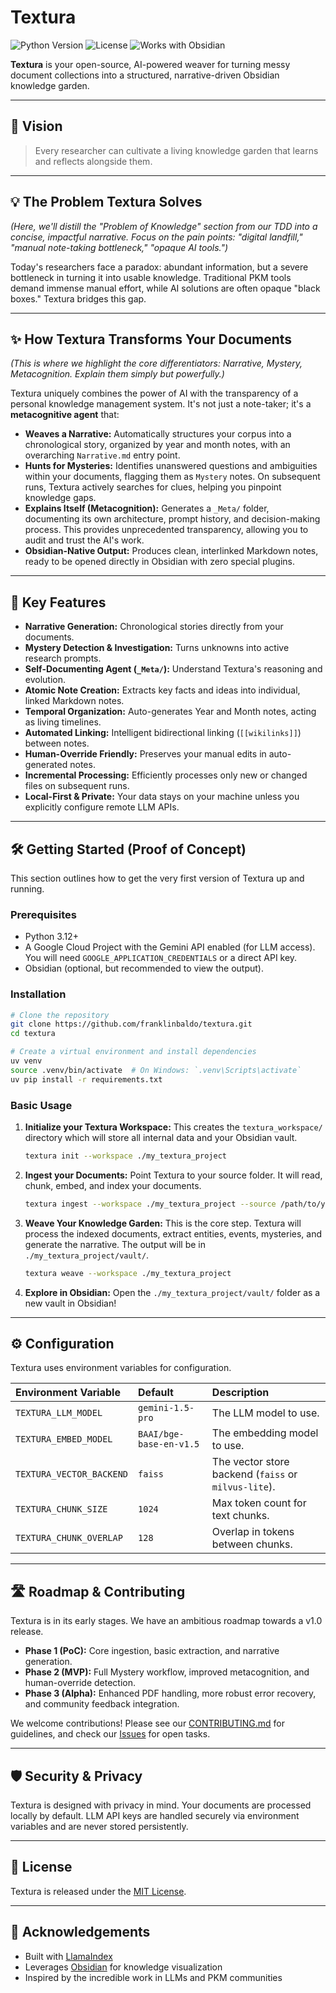 # Textura

![Python Version](https://img.shields.io/badge/python-3.12%2B-blue.svg)
![License](https://img.shields.io/badge/license-MIT-green.svg)
![Works with Obsidian](https://img.shields.io/badge/Obsidian-Ready-purple.svg?logo=obsidian)

**Textura** is your open-source, AI-powered weaver for turning messy document collections into a structured, narrative-driven Obsidian knowledge garden.

---

## 🌟 Vision

> Every researcher can cultivate a living knowledge garden that learns and reflects alongside them.

---

## 💡 The Problem Textura Solves

*(Here, we'll distill the "Problem of Knowledge" section from our TDD into a concise, impactful narrative. Focus on the pain points: "digital landfill," "manual note-taking bottleneck," "opaque AI tools.")*

Today's researchers face a paradox: abundant information, but a severe bottleneck in turning it into usable knowledge. Traditional PKM tools demand immense manual effort, while AI solutions are often opaque "black boxes." Textura bridges this gap.

---

## ✨ How Textura Transforms Your Documents

*(This is where we highlight the core differentiators: Narrative, Mystery, Metacognition. Explain them simply but powerfully.)*

Textura uniquely combines the power of AI with the transparency of a personal knowledge management system. It's not just a note-taker; it's a **metacognitive agent** that:

*   **Weaves a Narrative:** Automatically structures your corpus into a chronological story, organized by year and month notes, with an overarching `Narrative.md` entry point.
*   **Hunts for Mysteries:** Identifies unanswered questions and ambiguities within your documents, flagging them as `Mystery` notes. On subsequent runs, Textura actively searches for clues, helping you pinpoint knowledge gaps.
*   **Explains Itself (Metacognition):** Generates a `_Meta/` folder, documenting its own architecture, prompt history, and decision-making process. This provides unprecedented transparency, allowing you to audit and trust the AI's work.
*   **Obsidian-Native Output:** Produces clean, interlinked Markdown notes, ready to be opened directly in Obsidian with zero special plugins.

---

## 🚀 Key Features

*   **Narrative Generation:** Chronological stories directly from your documents.
*   **Mystery Detection & Investigation:** Turns unknowns into active research prompts.
*   **Self-Documenting Agent (`_Meta/`):** Understand Textura's reasoning and evolution.
*   **Atomic Note Creation:** Extracts key facts and ideas into individual, linked Markdown notes.
*   **Temporal Organization:** Auto-generates Year and Month notes, acting as living timelines.
*   **Automated Linking:** Intelligent bidirectional linking (`[[wikilinks]]`) between notes.
*   **Human-Override Friendly:** Preserves your manual edits in auto-generated notes.
*   **Incremental Processing:** Efficiently processes only new or changed files on subsequent runs.
*   **Local-First & Private:** Your data stays on your machine unless you explicitly configure remote LLM APIs.

---

## 🛠️ Getting Started (Proof of Concept)

This section outlines how to get the very first version of Textura up and running.

### Prerequisites

*   Python 3.12+
*   A Google Cloud Project with the Gemini API enabled (for LLM access). You will need `GOOGLE_APPLICATION_CREDENTIALS` or a direct API key.
*   Obsidian (optional, but recommended to view the output).

### Installation

```bash
# Clone the repository
git clone https://github.com/franklinbaldo/textura.git
cd textura

# Create a virtual environment and install dependencies
uv venv
source .venv/bin/activate  # On Windows: `.venv\Scripts\activate`
uv pip install -r requirements.txt
```

### Basic Usage

1.  **Initialize your Textura Workspace:**
    This creates the `textura_workspace/` directory which will store all internal data and your Obsidian vault.

    ```bash
    textura init --workspace ./my_textura_project
    ```

2.  **Ingest your Documents:**
    Point Textura to your source folder. It will read, chunk, embed, and index your documents.

    ```bash
    textura ingest --workspace ./my_textura_project --source /path/to/your/documents
    ```

3.  **Weave Your Knowledge Garden:**
    This is the core step. Textura will process the indexed documents, extract entities, events, mysteries, and generate the narrative. The output will be in `./my_textura_project/vault/`.

    ```bash
    textura weave --workspace ./my_textura_project
    ```

4.  **Explore in Obsidian:**
    Open the `./my_textura_project/vault/` folder as a new vault in Obsidian!

---

## ⚙️ Configuration

Textura uses environment variables for configuration.

| Environment Variable | Default | Description |
| :------------------- | :------ | :---------- |
| `TEXTURA_LLM_MODEL`  | `gemini-1.5-pro` | The LLM model to use. |
| `TEXTURA_EMBED_MODEL` | `BAAI/bge-base-en-v1.5` | The embedding model to use. |
| `TEXTURA_VECTOR_BACKEND` | `faiss` | The vector store backend (`faiss` or `milvus-lite`). |
| `TEXTURA_CHUNK_SIZE` | `1024` | Max token count for text chunks. |
| `TEXTURA_CHUNK_OVERLAP` | `128` | Overlap in tokens between chunks. |

---

## 🛣️ Roadmap & Contributing

Textura is in its early stages. We have an ambitious roadmap towards a v1.0 release.

*   **Phase 1 (PoC):** Core ingestion, basic extraction, and narrative generation.
*   **Phase 2 (MVP):** Full Mystery workflow, improved metacognition, and human-override detection.
*   **Phase 3 (Alpha):** Enhanced PDF handling, more robust error recovery, and community feedback integration.

We welcome contributions! Please see our [CONTRIBUTING.md](CONTRIBUTING.md) for guidelines, and check our [Issues](https://github.com/franklinbaldo/textura/issues) for open tasks.

---

## 🛡️ Security & Privacy

Textura is designed with privacy in mind. Your documents are processed locally by default. LLM API keys are handled securely via environment variables and are never stored persistently.

---

## 📜 License

Textura is released under the [MIT License](LICENSE).

---

## 🙏 Acknowledgements

*   Built with [LlamaIndex](https://www.llamaindex.ai/)
*   Leverages [Obsidian](https://obsidian.md/) for knowledge visualization
*   Inspired by the incredible work in LLMs and PKM communities

